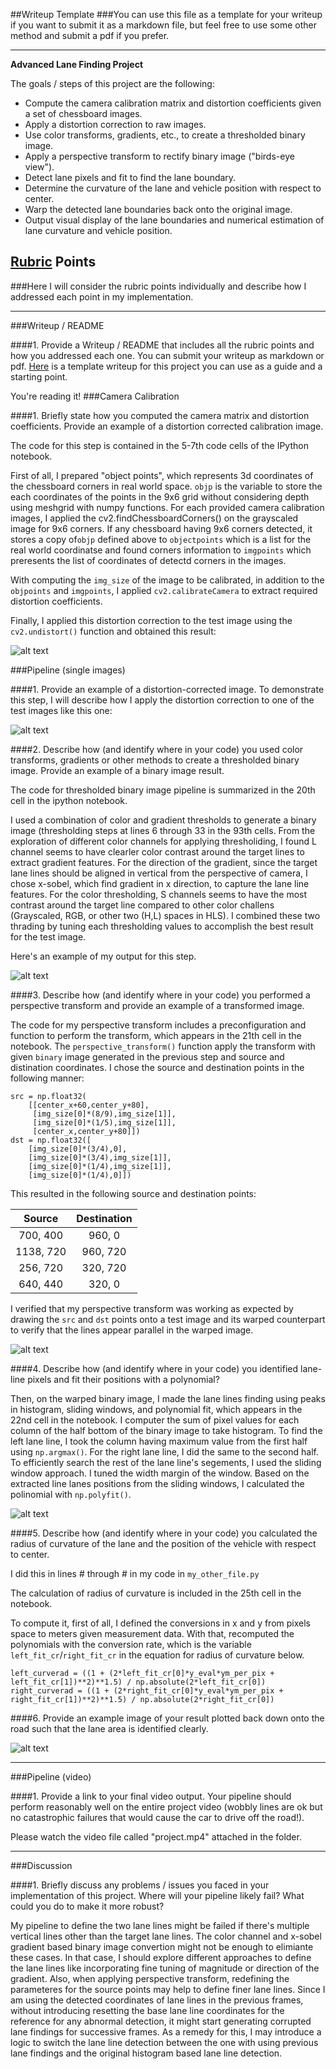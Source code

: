 ##Writeup Template
###You can use this file as a template for your writeup if you want to submit it as a markdown file, but feel free to use some other method and submit a pdf if you prefer.

---

**Advanced Lane Finding Project**

The goals / steps of this project are the following:

* Compute the camera calibration matrix and distortion coefficients given a set of chessboard images.
* Apply a distortion correction to raw images.
* Use color transforms, gradients, etc., to create a thresholded binary image.
* Apply a perspective transform to rectify binary image ("birds-eye view").
* Detect lane pixels and fit to find the lane boundary.
* Determine the curvature of the lane and vehicle position with respect to center.
* Warp the detected lane boundaries back onto the original image.
* Output visual display of the lane boundaries and numerical estimation of lane curvature and vehicle position.

[//]: # (Image References)

[image1]: ./output_images/undistort_output.png "Undistorted"
[image2]: ./output_images/test1.png "Road Transformed"
[image3]: ./output_images/binary_combo_example.jpg "Binary Example"
[image4]: ./output_images/warped_straight_lines.png "Warp Example"
[image5]: ./output_images/color_fit_lines.png "Fit Visual"
[image6]: ./output_images/example_output.png "Output"
[video1]: ./project_video.mp4 "Video"

## [Rubric](https://review.udacity.com/#!/rubrics/571/view) Points
###Here I will consider the rubric points individually and describe how I addressed each point in my implementation.  

---
###Writeup / README

####1. Provide a Writeup / README that includes all the rubric points and how you addressed each one.  You can submit your writeup as markdown or pdf.  [Here](https://github.com/udacity/CarND-Advanced-Lane-Lines/blob/master/writeup_template.md) is a template writeup for this project you can use as a guide and a starting point.  

You're reading it!
###Camera Calibration

####1. Briefly state how you computed the camera matrix and distortion coefficients. Provide an example of a distortion corrected calibration image.

The code for this step is contained in the 5-7th code cells of the IPython notebook.  

First of all, I prepared "object points", which represents 3d coordinates of the chessboard corners in real world space. `objp` is the variable to store the each coordinates of the points in the 9x6 grid without considering depth using meshgrid with numpy functions. For each provided camera calibration images, I applied the cv2.findChessboardCorners() on the grayscaled image for 9x6 corners. If any chessboard having 9x6 corners detected, it stores a copy of`objp` defined above to `objectpoints` which is a list for the real world coordinatse and found corners information to `imgpoints` which preresents the list of coordinates of detectd corners in the images. 

With computing the `img_size` of the image to be calibrated, in addition to the `objpoints` and `imgpoints`, I applied `cv2.calibrateCamera` to extract required distortion coefficients.

Finally, I applied this distortion correction to the test image using the `cv2.undistort()` function and obtained this result: 

![alt text][image1]

###Pipeline (single images)

####1. Provide an example of a distortion-corrected image.
To demonstrate this step, I will describe how I apply the distortion correction to one of the test images like this one:

![alt text][image2]

####2. Describe how (and identify where in your code) you used color transforms, gradients or other methods to create a thresholded binary image.  Provide an example of a binary image result.

The code for thresholded binary image pipeline is summarized in the 20th cell in the ipython notebook.

I used a combination of color and gradient thresholds to generate a binary image (thresholding steps at lines 6 through 33 in the 93th cells. From the exploration of different color channels for applying thresholiding, I found L channel seems to have clearler color contrast around the target lines to extract gradient features. For the direction of the gradient, since the target lane lines should be aligned in vertical from the perspective of camera, I chose x-sobel, which find gradient in x direction, to capture the lane line features. For the color thresholding, S channels seems to have the most contrast around the target line compared to other color challens (Grayscaled, RGB, or other two (H,L) spaces in HLS). I combined these two thrading by tuning each thresholding values to accomplish the best result for the test image.

Here's an example of my output for this step.

![alt text][image3]

####3. Describe how (and identify where in your code) you performed a perspective transform and provide an example of a transformed image.

The code for my perspective transform includes a preconfiguration and function to perform the transform, which appears in the 21th cell in the notebook. The `perspective_transform()` function apply the transform with given `binary` image generated in the previous step and source and distination coordinates. I chose the source and destination points in the following manner:

```
src = np.float32(
    [[center_x+60,center_y+80],
     [img_size[0]*(8/9),img_size[1]],
     [img_size[0]*(1/5),img_size[1]],
     [center_x,center_y+80]])
dst = np.float32([
    [img_size[0]*(3/4),0], 
    [img_size[0]*(3/4),img_size[1]],   
    [img_size[0]*(1/4),img_size[1]], 
    [img_size[0]*(1/4),0]])
```
This resulted in the following source and destination points:

| Source        | Destination   | 
|:-------------:|:-------------:| 
| 700, 400      | 960, 0        | 
| 1138, 720     | 960, 720      |
| 256, 720      | 320, 720      |
| 640, 440      | 320, 0        |

I verified that my perspective transform was working as expected by drawing the `src` and `dst` points onto a test image and its warped counterpart to verify that the lines appear parallel in the warped image.

![alt text][image4]

####4. Describe how (and identify where in your code) you identified lane-line pixels and fit their positions with a polynomial?

Then, on the warped binary image, I made the lane lines finding using peaks in histogram, sliding windows, and polynomial fit, which appears in the 22nd cell in the notebook. I computer the sum of pixel values for each column of the half bottom of the binary image to take histogram. To find the left lane line, I took the column having maximum value from the first half using `np.argmax()`. For the right lane line, I did the same to the second half. To efficiently search the rest of the lane line's segements, I used the sliding window approach. I tuned the width margin of the window. Based on the extracted line lanes positions from the sliding windows, I calculated the polinomial with `np.polyfit()`.

![alt text][image5]

####5. Describe how (and identify where in your code) you calculated the radius of curvature of the lane and the position of the vehicle with respect to center.

I did this in lines # through # in my code in `my_other_file.py`

The calculation of radius of curvature is included in the 25th cell in the notebook. 

To compute it, first of all, I defined the conversions in x and y from pixels space to meters given measurement data. With that, recomputed the polynomials with the conversion rate, which is the variable `left_fit_cr`/`right_fit_cr` in the equation for radius of curvature below.

`left_curverad = ((1 + (2*left_fit_cr[0]*y_eval*ym_per_pix + left_fit_cr[1])**2)**1.5) / np.absolute(2*left_fit_cr[0])
right_curverad = ((1 + (2*right_fit_cr[0]*y_eval*ym_per_pix + right_fit_cr[1])**2)**1.5) / np.absolute(2*right_fit_cr[0])`

####6. Provide an example image of your result plotted back down onto the road such that the lane area is identified clearly.

![alt text][image6]

---

###Pipeline (video)

####1. Provide a link to your final video output.  Your pipeline should perform reasonably well on the entire project video (wobbly lines are ok but no catastrophic failures that would cause the car to drive off the road!).

Please watch the video file called "project.mp4" attached in the folder.

---

###Discussion

####1. Briefly discuss any problems / issues you faced in your implementation of this project.  Where will your pipeline likely fail?  What could you do to make it more robust?

My pipeline to define the two lane lines might be failed if there's multiple vertical lines other than the target lane lines. The color channel and x-sobel gradient based binary image convertion might not be enough to elimiante these cases. In that case, I should explore different approaches to define the lane lines like incorporating fine tuning of magnitude or direction of the gradient. Also, when applying perspective transform, redefining the parameteres for the source points may help to define finer lane lines. Since I am using the detected coordinates of lane lines in the previous frames, without introducing resetting the base lane line coordinates for the reference for any abnormal detection, it might start generating corrupted lane findings for successive frames. As a remedy for this, I may introduce a logic to switch the lane line detection between the one with using previous lane findings and the original histogram based lane line detection. 
